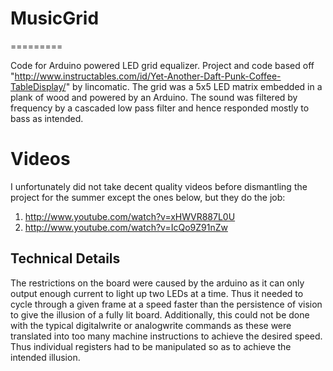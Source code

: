 # MusicGrid
=========

Code for Arduino powered LED grid equalizer.
Project and code based off "http://www.instructables.com/id/Yet-Another-Daft-Punk-Coffee-TableDisplay/" by lincomatic.
The grid was a 5x5 LED matrix embedded in a plank of wood and powered by an Arduino. The sound was filtered by frequency by a cascaded low pass filter and hence responded mostly to bass as intended.

# Videos

I unfortunately did not take decent quality videos before dismantling the project for the summer except the ones below, but they do the job:

1. http://www.youtube.com/watch?v=xHWVR887L0U
2. http://www.youtube.com/watch?v=IcQo9Z91nZw

## Technical Details

The restrictions on the board were caused by the arduino as it can only output enough current to light up two LEDs at a time. Thus it needed to cycle through a given frame at a speed faster than the persistence of vision to give the illusion of a fully lit board. 
Additionally, this could not be done with the typical digitalwrite or analogwrite commands as these were translated into too many machine instructions to achieve the desired speed. Thus individual registers had to be manipulated so as to achieve the intended illusion.

